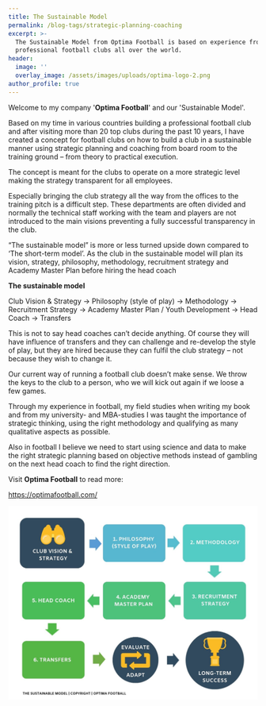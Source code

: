 ```yaml
---
title: The Sustainable Model
permalink: /blog-tags/strategic-planning-coaching
excerpt: >-
  The Sustainable Model from Optima Football is based on experience from builing
  professional football clubs all over the world.
header:
  image: ''
  overlay_image: /assets/images/uploads/optima-logo-2.png
author_profile: true
---
```

Welcome to my company '**Optima Football**' and our 'Sustainable Model'.

Based on my time in various countries building a professional football club and after visiting more than 20 top clubs during the past 10 years, I have created a concept for football clubs on how to build a club in a sustainable manner using strategic planning and coaching from board room to the training ground – from theory to practical execution.

The concept is meant for the clubs to operate on a more strategic level making the strategy transparent for all employees.

Especially bringing the club strategy all the way from the offices to the training pitch is a difficult step. These departments are often divided and normally the technical staff working with the team and players are not introduced to the main visions preventing a fully successful transparency in the club.

“The sustainable model” is more or less turned upside down compared to ‘The short-term model’. As the club in the sustainable model will plan its vision, strategy, philosophy, methodology, recruitment strategy and Academy Master Plan before hiring the head coach

**The sustainable model**

Club Vision & Strategy → Philosophy (style of play) → Methodology → Recruitment Strategy → Academy Master Plan / Youth Development → Head Coach → Transfers 

This is not to say head coaches can’t decide anything. Of course they will have influence of transfers and they can challenge and re-develop the style of play, but they are hired because they can fulfil the club strategy – not because they wish to change it.

Our current way of running a football club doesn’t make sense. We throw the keys to the club to a person, who we will kick out again if we loose a few games.

Through my experience in football, my field studies when writing my book and from my university- and MBA-studies I was taught the importance of strategic thinking, using the right methodology and qualifying as many qualitative aspects as possible.

Also in football I believe we need to start using science and data to make the right strategic planning based on objective methods instead of gambling on the next head coach to find the right direction.

Visit **Optima Football** to read more:

<https://optimafootball.com/>

![Optima Football Sustainable Model](/assets/images/uploads/thesustainablemodel_final_jpg.jpg)
